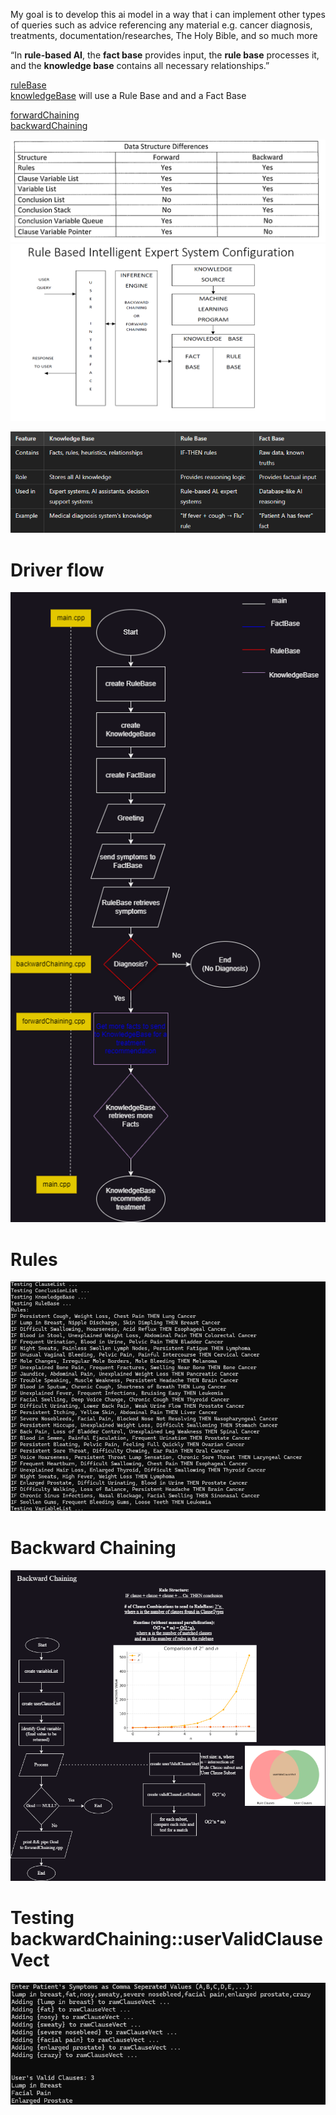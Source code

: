 My goal is to develop this ai model in a way that 
i can implement other types of queries such as advice referencing any material e.g. cancer diagnosis, treatments, documentation/researches, The Holy Bible, and so much more

“In **rule-based AI**, the **fact base** provides input, the **rule base** processes it, and the **knowledge base** contains all necessary relationships.”

[ruleBase](/ai-cancer-treatment/ruleBase/) <br>
[knowledgeBase](/ai-cancer-treatment/knowledgeBase/) will use a Rule Base and and a Fact Base<br>

[forwardChaining](/ai-cancer-treatment/forwardChaining/) <br>
[backwardChaining](/ai-cancer-treatment/backwardChaining/) <br>

![Data Structure Differences](data-structure-differences.png)
![Rule Based Intelligent Expert System Configuration](rule-based-intelligent-expert-system-config.png)

![Base-Matrix](knowledgeBase-RuleBase-FactBase-chart.png)

# Driver flow
![Flowchart](drawio.drawio.png)

# Rules
![Rules](SS0.png) <br>

# Backward Chaining
![flowchart-backwardChaining](/ai-cancer-treatment/backwardChaining/flowchart-backwardChaining.png) <br>

# Testing backwardChaining::userValidClauseVect
![test-backwardChaining-userValidClauseVect](/ai-cancer-treatment/backwardChaining/test-backwardChaining-userValidClauseVect.png) <br>

